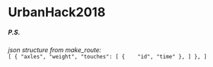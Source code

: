 # UrbanHack2018

##### P.S.
*json structure from make_route:*\
`[
    {
    "axles",
    "weight",
    "touches":
        [
            {   
            "id",
            "time"
            },
        ]
    },
]`
